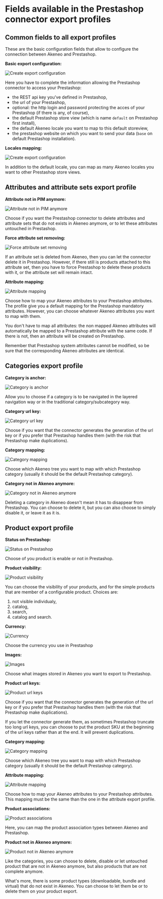 # Fields available in the Prestashop connector export profiles

## Common fields to all export profiles

These are the basic configuration fields that allow to configure the connection between Akeneo and Prestashop.

**Basic export configuration:**

![Create export configuration](./images/userguide/create-config.png)

Here you have to complete the information allowing the Prestashop connector to access your Prestashop:

- the REST api key you've defined in Prestashop,
- the url of your Prestashop,
- optional: the http login and password protecting the acces of your Prestashop (if there is any, of course),
- the default Prestashop store view (which is name `default` on Prestashop first install),
- the default Akeneo locale you want to map to this default storeview,
- the prestashop website on which you want to send your data (`base` on default Prestashop installation).

**Locales mapping:**

![Create export configuration](./images/userguide/locales-mapping.png)

In addition to the default locale, you can map as many Akeneo locales you want to other Prestashop store views.

## Attributes and attribute sets export profile

**Attribute not in PIM anymore:**

![Attribute not in PIM anymore](./images/fields/attribute-not-in-pim.png)

Choose if you want the Prestashop connector to delete attributes and attribute sets that do not exists in Akeneo anymore, or to let these attributes untouched in Prestashop.

**Force attribute set removing:**

![Force attribute set removing](./images/fields/attribute-force-removing.png)

If an attribute set is deleted from Akeneo, then you can let the connector delete it in Prestashop. However, if there still is products attached to this attribute set, then you have to force Prestashop to delete these products with it, or the attribute set will remain intact.

**Attribute mapping:**

![Attribute mapping](./images/fields/attribute-mapping.png)

Choose how to map your Akeneo attributes to your Prestashop attributes. The profile give you a default mapping for the Prestashop mandatory attributes. However, you can choose whatever Akeneo attributes you want to map with them.

You don't have to map all attributes: the non mapped Akeneo attributes will automatically be mapped to a Prestashop attribute with the same code. If there is not, then an attribute will be created on Prestashop.

Remember that Prestashop system attributes cannot be modified, so be sure that the corresponding Akeneo attributes are identical.

## Categories export profile

**Category is anchor:**

![Category is anchor](./images/fields/category-is-anchor.png)

Allow you to choose if a category is to be navigated in the layered navigation way or in the traditional category/subcategory way.

**Category url key:**

![Category url key](./images/fields/category-url-key.png)

Choose if you want that the connector generates the generation of the url key or if you prefer that Prestashop handles them (with the risk that Prestashop make duplications).

**Category mapping:**

![Category mapping](./images/fields/category-mapping.png)

Choose which Akeneo tree you want to map with which Prestashop category (usually it should be the default Prestashop category).

**Category not in Akeneo anymore:**

![Category not in Akeneo anymore](./images/fields/category-not-in-pim.png)

Deleting a category in Akeneo doesn't mean it has to disappear from Prestashop. You can choose to delete it, but you can also choose to simply disable it, or leave it as it is.

## Product export profile

**Status on Prestashop:**

![Status on Prestashop](./images/fields/product-status.png)

Choose of you product is enable or not in Prestashop.

**Product visibility:**

![Product visibility](./images/fields/product-visibility.png)

You can choose the visibility of your products, and for the simple products that are member of a configurable product. Choices are:

1. not visible individualy,
2. catalog,
3. search,
4. catalog and search.

**Currency:**

![Currency](./images/fields/product-currency.png)

Choose the currency you use in Prestashop

**Images:**

![Images](./images/fields/product-images.png)

Choose what images stored in Akeneo you want to export to Prestashop.

**Product url keys:**

![Product url keys](./images/fields/product-url-key.png)

Choose if you want that the connector generates the generation of the url key or if you prefer that Prestashop handles them (with the risk that Prestashop make duplications).

If you let the connector generate them, as sometimes Prestashop truncate too long url keys, you can choose to put the product SKU at the beginning of the url keys rather than at the end. It will prevent duplications.

**Category mapping:**

![Category mapping](./images/fields/category-mapping.png)

Choose which Akeneo tree you want to map with which Prestashop category (usually it should be the default Prestashop category).

**Attribute mapping:**

![Attribute mapping](./images/fields/attribute-mapping.png)

Choose how to map your Akeneo attributes to your Prestashop attributes. This mapping must be the same than the one in the attribute export profile.

**Product associations:**

![Product associations](./images/fields/product-associations.png)

Here, you can map the product association types between Akeneo and Prestashop.

**Product not in Akeneo anymore:**

![Product not in Akeneo anymore](./images/fields/product-not-in-pim.png)

Like the categories, you can choose to delete, disable or let untouched product that are not in Akeneo anymore, but also products that are not complete anymore.

What's more, there is some product types (downloadable, bundle and virtual) that do not exist in Akeneo. You can choose to let them be or to delete them on your product export.

